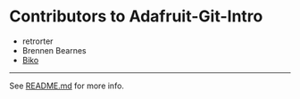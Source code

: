 Contributors to Adafruit-Git-Intro
==================================
* retrorter
* Brennen Bearnes
* [Biko](http://biko.io)

----

See [README.md][1] for more info.

[1]: README.md

